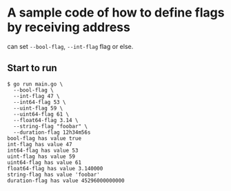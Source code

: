 # A sample code of how to define flags by receiving address

can set `--bool-flag`, `--int-flag` flag or else.

## Start to run

```
$ go run main.go \
  --bool-flag \
  --int-flag 47 \
  --int64-flag 53 \
  --uint-flag 59 \
  --uint64-flag 61 \
  --float64-flag 3.14 \
  --string-flag "foobar" \
  --duration-flag 12h34m56s
bool-flag has value true
int-flag has value 47
int64-flag has value 53
uint-flag has value 59
uint64-flag has value 61
float64-flag has value 3.140000
string-flag has value 'foobar'
duration-flag has value 45296000000000
```
